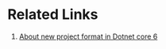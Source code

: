 # Related Links
1. [About new project format in Dotnet core 6](https://docs.microsoft.com/en-us/dotnet/core/tutorials/top-level-templates)